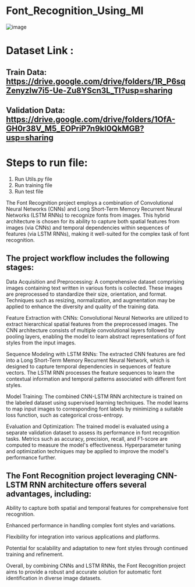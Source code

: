 # Font_Recognition_Using_Ml

![image](https://github.com/vaibhavdangar09/Font_Recognition_Using_Ml/assets/85430510/2e2c5115-f394-4981-b2d6-668dd41e051e)


# Dataset Link : 
## Train Data: https://drive.google.com/drive/folders/1R_P6sqZenyzIw7i5-Ue-Zu8YScn3L_TI?usp=sharing 

## Validation Data: https://drive.google.com/drive/folders/1OfA-GH0r38V_M5_EOPriP7n9kl0QkMGB?usp=sharing

# Steps to run file:
1. Run Utils.py file
2. Run training file
3. Run test file 

The Font Recognition project employs a combination of Convolutional Neural Networks (CNNs) and Long Short-Term Memory Recurrent Neural Networks (LSTM RNNs) to recognize fonts from images. This hybrid architecture is chosen for its ability to capture both spatial features from images (via CNNs) and temporal dependencies within sequences of features (via LSTM RNNs), making it well-suited for the complex task of font recognition.

## The project workflow includes the following stages:

Data Acquisition and Preprocessing: A comprehensive dataset comprising images containing text written in various fonts is collected. These images are preprocessed to standardize their size, orientation, and format. Techniques such as resizing, normalization, and augmentation may be applied to enhance the diversity and quality of the training data.

Feature Extraction with CNNs: Convolutional Neural Networks are utilized to extract hierarchical spatial features from the preprocessed images. The CNN architecture consists of multiple convolutional layers followed by pooling layers, enabling the model to learn abstract representations of font styles from the input images.

Sequence Modeling with LSTM RNNs: The extracted CNN features are fed into a Long Short-Term Memory Recurrent Neural Network, which is designed to capture temporal dependencies in sequences of feature vectors. The LSTM RNN processes the feature sequences to learn the contextual information and temporal patterns associated with different font styles.

Model Training: The combined CNN-LSTM RNN architecture is trained on the labeled dataset using supervised learning techniques. The model learns to map input images to corresponding font labels by minimizing a suitable loss function, such as categorical cross-entropy.

Evaluation and Optimization: The trained model is evaluated using a separate validation dataset to assess its performance in font recognition tasks. Metrics such as accuracy, precision, recall, and F1-score are computed to measure the model's effectiveness. Hyperparameter tuning and optimization techniques may be applied to improve the model's performance further.

## The Font Recognition project leveraging CNN-LSTM RNN architecture offers several advantages, including:

Ability to capture both spatial and temporal features for comprehensive font recognition.

Enhanced performance in handling complex font styles and variations.

Flexibility for integration into various applications and platforms.

Potential for scalability and adaptation to new font styles through continued training and refinement.

Overall, by combining CNNs and LSTM RNNs, the Font Recognition project aims to provide a robust and accurate solution for automatic font identification in diverse image datasets.
